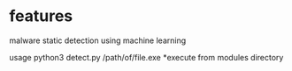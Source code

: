 # features
malware static detection using machine learning


usage python3 detect.py /path/of/file.exe
*execute from modules directory
